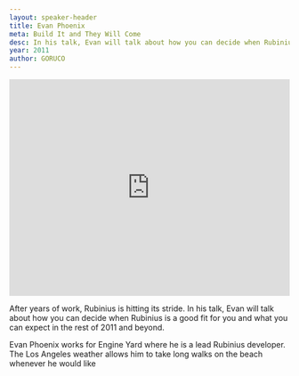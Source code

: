 ```yaml
---
layout: speaker-header
title: Evan Phoenix
meta: Build It and They Will Come
desc: In his talk, Evan will talk about how you can decide when Rubinius is a good fit for you and what you can expect in the rest of 2011 and beyond.
year: 2011
author: GORUCO
---
```


<iframe src="http://player.vimeo.com/video/27293093?title=0&amp;byline=0&amp;portrait=0" width="100%" height="390px" frameborder="0" ></iframe>

After years of work, Rubinius is hitting its stride. In his talk, Evan will talk about how you can decide when Rubinius is a good fit for you and what you can expect in the rest of 2011 and beyond.

Evan Phoenix works for Engine Yard where he is a lead Rubinius developer. The Los Angeles weather allows him to take long walks on the beach whenever he would like
